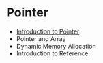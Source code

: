 # Pointer

* [Introduction to Pointer](./chapter_06_01.md) 
* Pointer and Array
* Dynamic Memory Allocation
* Introduction to Reference